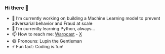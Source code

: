 ### Hi there 👋

- 🔭 I’m currently working on building a Machine Learning model to prevent adversarial behavior and Fraud at scale
- 🌱 I’m currently learning Python, always...
- 📫 How to reach me: [Warpcast](https://warpcast.com/sirlupinwatson) - [X](https://twitter.com/Sirlupinwatson)
- 😄 Pronouns: Lupin the Gentleman
- ⚡ Fun fact: Coding is fun!


